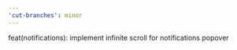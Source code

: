 ```yaml
---
'cut-branches': minor
---
```


feat(notifications): implement infinite scroll for notifications popover
